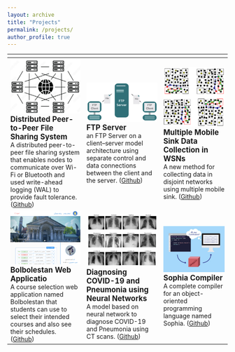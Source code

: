 ```yaml
---
layout: archive
title: "Projects"
permalink: /projects/
author_profile: true
---
```


| <span> | <span> | <span> |
|-------------------------|-------------------------|-------------------------|
| ![](/images/p1.png) <span style="font-size:larger;"><b> Distributed Peer-to-Peer File Sharing System </b><br></span> A distributed peer-to-peer file sharing system that enables nodes to communicate over Wi-Fi or Bluetooth and used write-ahead logging (WAL) to provide fault tolerance. ([Github](https://github.com/aminb7/Distributed-P2P-File-Sharing-System)) | ![](/images/p5.png) <span style="font-size:larger;"><b>FTP Server</b><br></span> an FTP Server on a client–server model architecture using separate control and data connections between the client and the server. ([Github](https://github.com/aminb7/FTP-Server)) | ![](/images/p6.png) <span style="font-size:larger;"><b>Multiple Mobile Sink Data Collection in WSNs</b><br></span> A new method for collecting data in disjoint networks using multiple mobile sink. ([Github](https://github.com/aminb7/Tuft-Multisink)) |
| ![](/images/p2.png) <span style="font-size:larger;"><b>Bolbolestan Web Applicatio</b><br></span> A course selection web application named Bolbolestan that students can use to select their intended courses and also see their schedules. ([Github](https://github.com/aminb7/Bolbolestan)) | ![](/images/p3.png) <span style="font-size:larger;"><b>Diagnosing COVID-19 and Pneumonia using Neural Networks</b><br></span> A model based on neural network to diagnose COVID-19 and Pneumonia using CT scans. ([Github](https://github.com/aminb7/COVID19-Penumonia-Diagnosis-Neural-Networks)) | ![](/images/p4.png) <span style="font-size:larger;"><b>Sophia Compiler</b><br></span> A complete compiler for an object-oriented programming language named Sophia. ([Github](https://github.com/aminb7/Sophia-Compiler))
